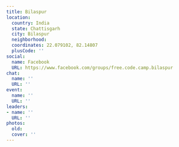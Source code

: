 ```yaml
---
title: Bilaspur
location:
  country: India
  state: Chattisgarh
  city: Bilaspur
  neighborhood: 
  coordinates: 22.079102, 82.14807
  plusCode: ''
social:
  name: Facebook
  URL: https://www.facebook.com/groups/free.code.camp.bilaspur
chat:
  name: ''
  URL: ''
event:
  name: ''
  URL: ''
leaders:
- name: ''
  URL: ''
photos:
  old: 
  cover: ''
---
```


